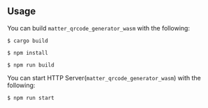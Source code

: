 ## Usage

You can build `matter_qrcode_generator_wasm` with the following:

```sh-session
$ cargo build

$ npm install

$ npm run build
```

You can start HTTP Server(`matter_qrcode_generator_wasm`) with the following:

```sh-session
$ npm run start
```
